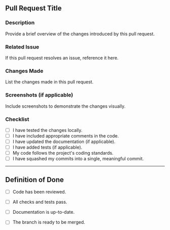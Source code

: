 ## Pull Request Title

### Description
Provide a brief overview of the changes introduced by this pull request.

### Related Issue
If this pull request resolves an issue, reference it here.

### Changes Made
List the changes made in this pull request.

### Screenshots (if applicable)
Include screenshots to demonstrate the changes visually.

### Checklist
- [ ] I have tested the changes locally.
- [ ] I have included appropriate comments in the code.
- [ ] I have updated the documentation (if applicable).
- [ ] I have added tests (if applicable).
- [ ] My code follows the project's coding standards.
- [ ] I have squashed my commits into a single, meaningful commit.

---

## Definition of Done
- [ ] Code has been reviewed.
- [ ] All checks and tests pass.
- [ ] Documentation is up-to-date.
- [ ] The branch is ready to be merged.

